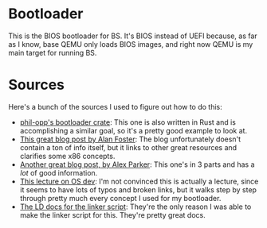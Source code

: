 # Bootloader

This is the BIOS bootloader for BS. It's BIOS instead of UEFI because, as far as I know, base QEMU only loads BIOS
images, and right now QEMU is my main target for running BS.

# Sources

Here's a bunch of the sources I used to figure out how to do this:

- [phil-opp's bootloader crate](https://github.com/rust-osdev/bootloader/blob/main/bios): This one is also written
in Rust and is accomplishing a similar goal, so it's a pretty good example to look at.
- [This great blog post by Alan Foster](https://www.alanfoster.me/posts/writing-a-bootloader/): The blog unfortunately
doesn't contain a ton of info itself, but it links to other great resources and clarifies some x86 concepts.
- [Another great blog post, by Alex Parker](http://3zanders.co.uk/2017/10/13/writing-a-bootloader/): This one's in 3
parts and has a *lot* of good information.
- [This lecture on OS dev](https://www.cs.bham.ac.uk/~exr/lectures/opsys/10_11/lectures/os-dev.pdf): I'm not convinced
this is actually a lecture, since it seems to have lots of typos and broken links, but it walks step by step through
pretty much every concept I used for my bootloader.
- [The LD docs for the linker script](https://sourceware.org/binutils/docs/ld/Scripts.html): They're the only reason I
was able to make the linker script for this. They're pretty great docs.
